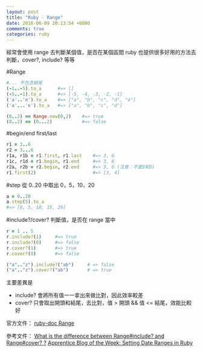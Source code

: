 ```yaml
---
layout: post
title: "Ruby - Range"
date: 2016-06-09 20:13:54 +0800
comments: true
categories: ruby
---
```

經常會使用 range 去判斷某個值，是否在某個區間
ruby 也提供很多好用的方法去判斷，cover?, include? 等等

<!-- more -->

#Range

```ruby
#... 不包含結尾
(-1..-5).to_a      #=> []
(-5..-1).to_a      #=> [-5, -4, -3, -2, -1]
('a'..'e').to_a    #=> ["a", "b", "c", "d", "e"]
('a'...'e').to_a   #=> ["a", "b", "c", "d"]

(0..2) == Range.new(0,2)    #=> true
(0..2) == (0...2)           #=> false
```

#begin/end first/last
```ruby
r1 = 3..6
r2 = 3...6
r1a, r1b = r1.first, r1.last    #=> 3, 6
r1c, r1d = r1.begin, r1.end     #=> 3, 6
r2a, r2b = r2.begin, r2.end     #=> 3, 6 (注意：不是3和5)
r1.first(2)                     #=> [3, 4]
```
#step
從 0..20 中取出 0，5，10，20

```ruby
a = 0..20
a.step(5).to_a
#=> [0, 5, 10, 15, 20]
```
#include?/cover?
判斷值，是否在 range 當中

```ruby
r = 1 .. 5
r.include?(1)     #=> true
r.include?(0)     #=> false
r.cover?(1)       #=> true
r.cover?(0)       #=> false

("a".."z").include?("ab")     # => false
("a".."z").cover?("ab")       # => true
```
主要差異是

* include? 會將所有值一一拿出來做比對，因此效率較差
* cover?   只會取出開頭和結尾，去比對，值 > 開頭 && 值 <= 結尾，效能比較好

官方文件：
[ruby-doc Range](http://ruby-doc.org/core-1.9.3/Range.html)

參考文件：
[What is the difference between Range#include? and Range#cover? ?](http://stackoverflow.com/questions/21608935/what-is-the-difference-between-rangeinclude-and-rangecover)
[Apprentice Blog of the Week: Setting Date Ranges in Ruby](https://blog.8thlight.com/makis-otman/2014/09/03/setting-date-ranges-in-ruby.html)
